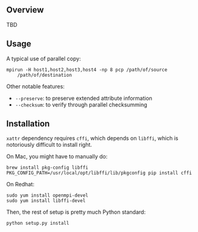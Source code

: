 ## Overview

TBD

## Usage

A typical use of parallel copy:

    mpirun -H host1,host2,host3,host4 -np 8 pcp /path/of/source
        /path/of/destination

Other notable features:

- `--preserve`: to preserve extended attribute information
- `--checksum`: to verify through parallel checksumming


## Installation

`xattr` dependency requires `cffi`, which depends on `libffi`, which is
notoriously difficult to install right.

On Mac, you might have to manually do:

    brew install pkg-config libffi
    PKG_CONFIG_PATH=/usr/local/opt/libffi/lib/pkgconfig pip install cffi

On Redhat:

    sudo yum install openmpi-devel
    sudo yum install libffi-devel
  
Then, the rest of setup is pretty much Python standard:

    python setup.py install


